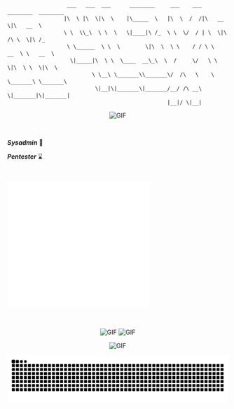 ```
                   ___   ___  ___      ________     ___    ___ ________  ________     
                  |\  \ |\  \|\  \    |\_____  \   |\  \  /  /|\   __  \|\   __  \    
                  \ \  \\_\  \ \  \   \|____|\ /_  \ \  \/  / | \  \|\ /\ \  \|\ /_   
                   \ \______  \ \  \        \|\  \  \ \    / / \ \   __  \ \   __  \  
                    \|_____|\  \ \  \____  __\_\  \  /     \/   \ \  \|\  \ \  \|\  \ 
                           \ \__\ \_______\\_______\/  /\   \    \ \_______\ \_______\
                            \|__|\|_______\|_______/__/ /\ __\    \|_______|\|_______|
                                                   |__|/ \|__|
```
<p align="center">
  <img src="https://github.com/user-attachments/assets/35282207-14a6-44b8-b06c-de0f4ec5ba85" alt="GIF" width="1000"/>
</p>

<br>

**_Sysadmin_** 🔵

**_Pentester_** ⌛

<br>

<p align="left">
  <a href="https://monkeytype.com/profile/4l3xBB">
    <img src="https://raw.githubusercontent.com/4l3xBB/4l3xBB/monkeytype-readme/monkeytype-readme-lb.svg" alt="My Monkeytype profile" width="325" />
  </a>
</p>

<br>

<p align="center">
  <img src="https://github.com/user-attachments/assets/83595756-505d-4491-96d5-aed603228415" alt="GIF" width="300"/>
  <img src="https://github.com/user-attachments/assets/20a21944-4960-477f-ae92-ec65f1bf814d" alt="GIF" width="200"/>
</p>

<p align="center">
  <img src="https://github.com/user-attachments/assets/35282207-14a6-44b8-b06c-de0f4ec5ba85" alt="GIF" width="1000"/>
</p>

<p align="center">
  <img src="https://github.com/4l3xBB/4l3xBB/blob/output/github-contribution-grid-snake-dark.svg" alt="snake:D"/>
</p>
